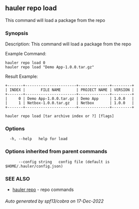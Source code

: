 ## hauler repo load

This command will load a package from the repo

### Synopsis


Description:
This command will load a package from the repo

Example Command:
```
hauler repo load 0
hauler repo load "Demo App-1.0.0.tar.gz"
```

Result Example:
```
+-------+-----------------------+--------------+---------+
| INDEX |       FILE NAME       | PROJECT NAME | VERSION |
+-------+-----------------------+--------------+---------+
|     0 | Demo App-1.0.0.tar.gz | Demo App     | 1.0.0   |
|     1 | Netbox-1.0.0.tar.gz   | Netbox       | 1.0.0   |
+-------+-----------------------+--------------+---------+
```
		

```
hauler repo load [tar archive index or ?] [flags]
```

### Options

```
  -h, --help   help for load
```

### Options inherited from parent commands

```
      --config string   config file (default is $HOME/.hauler/config.json)
```

### SEE ALSO

* [hauler repo](hauler_repo.md)	 - repo commands

###### Auto generated by spf13/cobra on 17-Dec-2022

